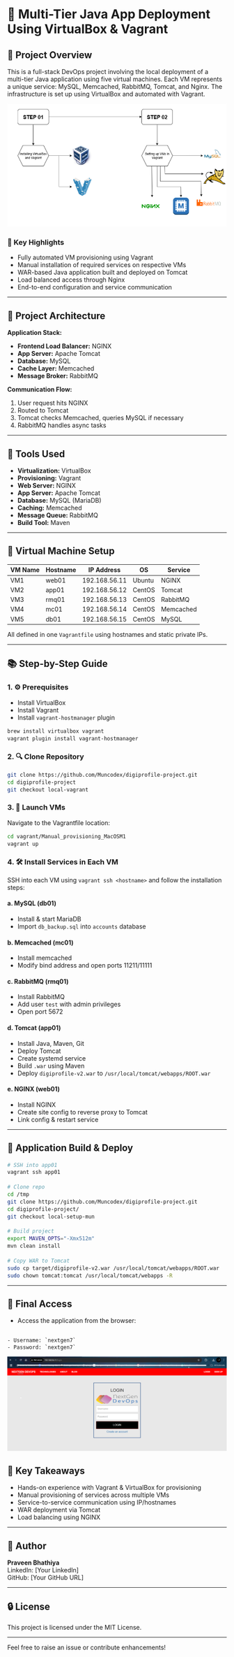 # 🚀 Multi-Tier Java App Deployment Using VirtualBox & Vagrant

## 📄 Project Overview

This is a full-stack DevOps project involving the local deployment of a multi-tier Java application using five virtual machines. Each VM represents a unique service: MySQL, Memcached, RabbitMQ, Tomcat, and Nginx. The infrastructure is set up using VirtualBox and automated with Vagrant.

![Architectural Diagram](multitier.png)

### 🔧 Key Highlights

- Fully automated VM provisioning using Vagrant
- Manual installation of required services on respective VMs
- WAR-based Java application built and deployed on Tomcat
- Load balanced access through Nginx
- End-to-end configuration and service communication

---

## 📆 Project Architecture

**Application Stack:**

- **Frontend Load Balancer:** NGINX
- **App Server:** Apache Tomcat
- **Database:** MySQL
- **Cache Layer:** Memcached
- **Message Broker:** RabbitMQ

**Communication Flow:**

1. User request hits NGINX
2. Routed to Tomcat
3. Tomcat checks Memcached, queries MySQL if necessary
4. RabbitMQ handles async tasks

---

## 🔹 Tools Used

- **Virtualization:** VirtualBox
- **Provisioning:** Vagrant
- **Web Server:** NGINX
- **App Server:** Apache Tomcat
- **Database:** MySQL (MariaDB)
- **Caching:** Memcached
- **Message Queue:** RabbitMQ
- **Build Tool:** Maven

---

## 📂 Virtual Machine Setup

| VM Name | Hostname | IP Address    | OS     | Service   |
| ------- | -------- | ------------- | ------ | --------- |
| VM1     | web01    | 192.168.56.11 | Ubuntu | NGINX     |
| VM2     | app01    | 192.168.56.12 | CentOS | Tomcat    |
| VM3     | rmq01    | 192.168.56.13 | CentOS | RabbitMQ  |
| VM4     | mc01     | 192.168.56.14 | CentOS | Memcached |
| VM5     | db01     | 192.168.56.15 | CentOS | MySQL     |

All defined in one `Vagrantfile` using hostnames and static private IPs.

---

## 📚 Step-by-Step Guide

### 1. ⚙️ Prerequisites

- Install VirtualBox
- Install Vagrant
- Install `vagrant-hostmanager` plugin

```bash
brew install virtualbox vagrant
vagrant plugin install vagrant-hostmanager
```

### 2. 🔍 Clone Repository

```bash
git clone https://github.com/Muncodex/digiprofile-project.git
cd digiprofile-project
git checkout local-vagrant
```

### 3. 🔄 Launch VMs

Navigate to the Vagrantfile location:

```bash
cd vagrant/Manual_provisioning_MacOSM1
vagrant up
```

### 4. 🛠️ Install Services in Each VM

SSH into each VM using `vagrant ssh <hostname>` and follow the installation steps:

#### a. MySQL (db01)

- Install & start MariaDB
- Import `db_backup.sql` into `accounts` database

#### b. Memcached (mc01)

- Install memcached
- Modify bind address and open ports 11211/11111

#### c. RabbitMQ (rmq01)

- Install RabbitMQ
- Add user `test` with admin privileges
- Open port 5672

#### d. Tomcat (app01)

- Install Java, Maven, Git
- Deploy Tomcat
- Create systemd service
- Build `.war` using Maven
- Deploy `digiprofile-v2.war` to `/usr/local/tomcat/webapps/ROOT.war`

#### e. NGINX (web01)

- Install NGINX
- Create site config to reverse proxy to Tomcat
- Link config & restart service

---

## 🔢 Application Build & Deploy

```bash
# SSH into app01
vagrant ssh app01

# Clone repo
cd /tmp
git clone https://github.com/Muncodex/digiprofile-project.git
cd digiprofile-project/
git checkout local-setup-mun

# Build project
export MAVEN_OPTS="-Xmx512m"
mvn clean install

# Copy WAR to Tomcat
sudo cp target/digiprofile-v2.war /usr/local/tomcat/webapps/ROOT.war
sudo chown tomcat:tomcat /usr/local/tomcat/webapps -R
```

---

## 📅 Final Access

- Access the application from the browser:
  ```[http://192.168.56.11](http://192.168.56.11)
  ```

```
- Username: `nextgen7`
- Password: `nextgen7`
```
![Login Page](login_page.png)

## 🌟 Key Takeaways
- Hands-on experience with Vagrant & VirtualBox for provisioning
- Manual provisioning of services across multiple VMs
- Service-to-service communication using IP/hostnames
- WAR deployment via Tomcat
- Load balancing using NGINX

---

## 👤 Author
**Praveen Bhathiya**  
LinkedIn: [Your LinkedIn]  
GitHub: [Your GitHub URL]

---

## 🔒 License
This project is licensed under the MIT License.

---

Feel free to raise an issue or contribute enhancements!

```
